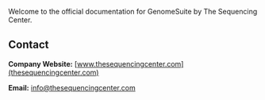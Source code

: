 Welcome to the official documentation for GenomeSuite by The Sequencing Center.

## Contact

**Company Website:** [www.thesequencingcenter.com](thesequencingcenter.com)

**Email:** info@thesequencingcenter.com
